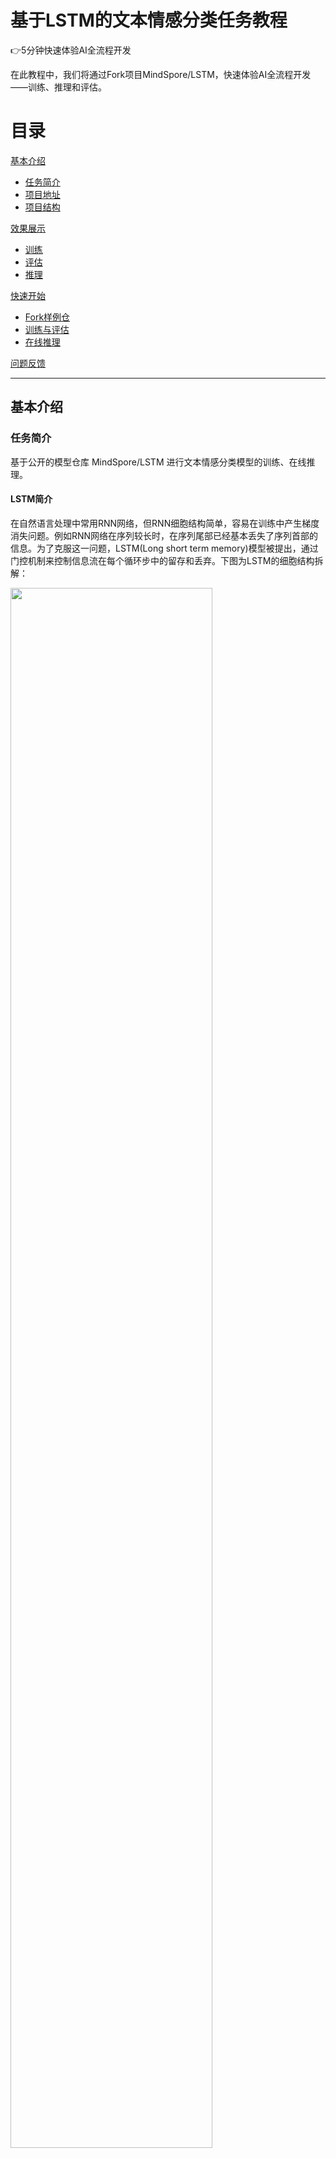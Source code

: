 # 基于LSTM的文本情感分类任务教程

👉5分钟快速体验AI全流程开发

在此教程中，我们将通过Fork项目MindSpore/LSTM，快速体验AI全流程开发——训练、推理和评估。

# 目录  
[基本介绍](#基本介绍)  

- [任务简介](#任务简介)
- [项目地址](#项目地址)
- [项目结构](#项目结构)

[效果展示](#效果展示)

- [训练](#训练)
- [评估](#评估)
- [推理](#推理)

[快速开始](#快速开始)

- [Fork样例仓](#复制)
- [训练与评估](#训练与评估)
- [在线推理](#在线推理)

[问题反馈](#问题反馈)


***
<a name="基本介绍"></a>

## 基本介绍

<a name="任务简介"></a>

### 任务简介

基于公开的模型仓库 MindSpore/LSTM 进行文本情感分类模型的训练、在线推理。

#### LSTM简介
在自然语言处理中常用RNN网络，但RNN细胞结构简单，容易在训练中产生梯度消失问题。例如RNN网络在序列较长时，在序列尾部已经基本丢失了序列首部的信息。为了克服这一问题，LSTM(Long short term memory)模型被提出，通过门控机制来控制信息流在每个循环步中的留存和丢弃。下图为LSTM的细胞结构拆解：

<img src="https://obs-xihe-beijing4.obs.cn-north-4.myhuaweicloud.com/xihe-img/projects/quick_start/lstm/lstm-model.PNG" width="80%">

#### 数据集简介
使用的数据集是情感分类的经典数据集 [IMDB](https://www.imdb.com/) ，数据集对评论进行二分类划分，分为Positive和Negative两类。IMDB数据集提供了25,000条电影评论用于训练，25,000条电影评论用于测试。下面为其样例：

| Review                                                       | Label    |
| ------------------------------------------------------------ | -------- |
| “Quitting” may be as much about exiting a pre-ordained identity as about drug withdrawal. As a rural guy coming to Beijing, class and success must have struck this young artist face on as an appeal to separate from his roots and far surpass his peasant parents’ acting success. Troubles arise, however, when the new man is too new, when it demands too big a departure from family, history, nature, and personal identity. The ensuing splits, and confusion between the imaginary and the real and the dissonance between the ordinary and the heroic are the stuff of a gut check on the one hand or a complete escape from self on the other. | Negative |
| This movie is amazing because the fact that the real people portray themselves and their real life experience and do such a good job it’s like they’re almost living the past over again. Jia Hongsheng plays himself an actor who quit everything except music and drugs struggling with depression and searching for the meaning of life while being angry at everyone especially the people who care for him most. | Positive |

<a name="项目地址"></a>
### 项目地址
- 项目仓库： [MindSpore/LSTM](https://xihe.mindspore.cn/projects/MindSpore/LSTM)
- 模型仓库： [MindSpore/LSTM_model](https://xihe.mindspore.cn/models/MindSpore/LSTM_model)
- 数据集仓库： [drizzlezyk/imdb_dataset](https://xihe.mindspore.cn/datasets/drizzlezyk/imdb_dataset)

<a name="项目结构"></a>
### 项目结构

项目的目录分为两个部分：推理（inference）和训练（train），推理可视化相关的代码放在inference文件夹下，训练相关的代码放在train文件夹下。

```python
 ├── inference    # 推理可视化相关代码目录
 │  ├── app.py    # 推理核心启动文件
 │  └── pip-requirements.txt    # 推理可视化相关依赖文件
 └── train    # 在线训练相关代码目录
   ├── pip-requirements.txt  # 训练代码所需要的package依赖声明文件
   ├── lstm_aim_cust.py  # 自定义Aim训练代码 
   └── train.py       # 神经网络训练代码
```



***
<a name="效果展示"></a>

## 效果展示

<a name="训练"></a>
### 训练

   <img src="https://obs-xihe-beijing4.obs.cn-north-4.myhuaweicloud.com/xihe-img/projects/quick_start/resnet50/train_info.PNG" width="70%">

<a name="评估"></a>

### 评估

<img src="https://obs-xihe-beijing4.obs.cn-north-4.myhuaweicloud.com/xihe-img/projects/quick_start/resnet50/aim_metrics.png" width="70%">

<a name="推理"></a>

### 推理

 <img src="https://obs-xihe-beijing4.obs.cn-north-4.myhuaweicloud.com/xihe-img/projects/quick_start/lstm/gradio-positive.PNG" width="70%">




***
<a name="快速开始"></a>
## 快速开始

<a name="复制"></a>
### Fork样例仓

1. 在项目搜索页中，搜索样例仓 **MindSpore/LSTM**

2. 点击“**Fork**”


<a name="训练与评估"></a>
### 训练与评估

创建训练后，就可以通过普通日志和可视化日志观察训练动态。

1. 选择“**训练**”页签，点击“**创建训练实例**”，在线填写表单，首先填写训练名称，选择对应的代码目录、启动文件。

   <img src="https://obs-xihe-beijing4.obs.cn-north-4.myhuaweicloud.com/xihe-img/projects/quick_start/lstm/train_form01.PNG" width="70%">

2. 输入模型、数据集、输出路径等超参数指定：
- 在表单中指定使用的预训练模型文件存放路径（文件存放在昇思大模型平台的模型模块下）
- 在表单中指定使用的数据集文件存放路径（文件存放在昇思大模型平台的数据集模块下）
- 训练的输出结果统一指定超参数名：output_path，需要在代码的argparse模块声明

   <img src="https://obs-xihe-beijing4.obs.cn-north-4.myhuaweicloud.com/xihe-img/projects/quick_start/lstm/train_form02.PNG" width="70%">

3. 点击创建训练，注意一个仓库同时只能有一个运行中的训练实例，且训练实例最多只能5个

4. 查看训练列表：将鼠标放置于“**训练**”栏上，点击训练下拉框中的“**训练列表**”即可。
  
   <img src="https://obs-xihe-beijing4.obs.cn-north-4.myhuaweicloud.com/xihe-img/projects/quick_start/lstm/lstm-train-list.PNG" width="70%"> 
   
5. 查看训练日志：点击训练名称，即可进入该训练的详情页面

   <img src="https://obs-xihe-beijing4.obs.cn-north-4.myhuaweicloud.com/xihe-img/projects/quick_start/resnet50/train_info.PNG" width="70%">
- 所有输出到超参数output_path的文件都在tar.gz文件中。

6. 自定义评估：
   
   如需要使用自定义评估，在创建训练实例时请将自定义评估按钮打开：

   <img src="https://obs-xihe-beijing4.obs.cn-north-4.myhuaweicloud.com/xihe-img/projects/quick_start/resnet50/aim.PNG" width="70%">

   在训练表单选择启动文件时选择 lstm_aim_cust.py
   
   注意：如果需要修改评估代码，请确保代码中超参数有**aim_repo**.


7. 训练结束后，点击开始评估按钮，等待加载完成后，即可查看评估结果。
  
   注：评估过程中按钮不可用，自定义评估方式等待时间会较长，请您耐心等待。

8. 查看报告

   评估完成后，我们可以查看生成的报告，包括代码中跟踪的变量：
   损失值的变化图如下：

   <img src="https://obs-xihe-beijing4.obs.cn-north-4.myhuaweicloud.com/xihe-img/projects/quick_start/resnet50/aim_loss.png" width="70%">

   综合查看多个metics的变化趋势可以点击metrics，然后添加想查看的metrics后点击Search：

   <img src="https://obs-xihe-beijing4.obs.cn-north-4.myhuaweicloud.com/xihe-img/projects/quick_start/resnet50/aim_metrics.png" width="70%">
   


<a name="在线推理"></a>
### 在线推理

本仓的推理模块是将训练好的模型迁移到实时的文本分类任务中，可以将某段文本预测为Positive/Negative


<a name="具体操作"></a>
#### 具体操作

1. 选择“**推理**”页签，点击“**启动**”按钮

2. 等待2分钟左右，会出现推理可视化界面，将需要预测的文字输入到文本框中即可进行预测。

    <img src="https://obs-xihe-beijing4.obs.cn-north-4.myhuaweicloud.com/xihe-img/projects/quick_start/lstm/gradio-lstm.PNG" width="70%">


3. LSTM情感分类效果展示：

    <img src="https://obs-xihe-beijing4.obs.cn-north-4.myhuaweicloud.com/xihe-img/projects/quick_start/lstm/gradio-positive.PNG" width="70%">



***
<a name="问题反馈"></a>
## 问题反馈

您如果按照教程在操作过程中出现任何问题，请您随时在我们的官网仓提issue，我们会及时回复您。如果您有任何建议，也可以添加官方助手小猫子（微信号：mindspore0328），我们非常欢迎您的宝贵建议，如被采纳，会收到MindSpore官方精美礼品哦！
